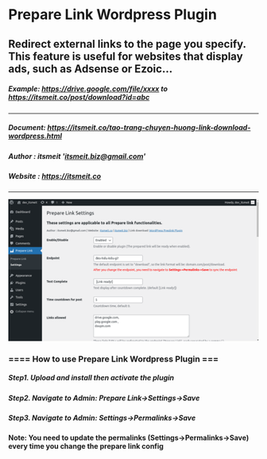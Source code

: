 # Prepare Link Wordpress Plugin
## Redirect external links to the page you specify. This feature is useful for websites that display ads, such as Adsense or Ezoic...
##### Example: https://drive.google.com/file/xxxx to https://itsmeit.co/post/download?id=abc
------------------------------------------------
##### Document: https://itsmeit.co/tao-trang-chuyen-huong-link-download-wordpress.html
##### Author  : itsmeit '<itsmeit.biz@gmail.com>'
##### Website : https://itsmeit.co
---------------------------------------------------
![img.png](img.png)
### ==== How to use Prepare Link Wordpress Plugin ===
##### Step1. Upload and install then activate the plugin
##### Step2. Navigate to Admin: Prepare Link->Settings->Save
##### Step3. Navigate to Admin: Settings->Permalinks->Save

#### Note: You need to update the permalinks (Settings->Permalinks->Save) every time you change the prepare link config